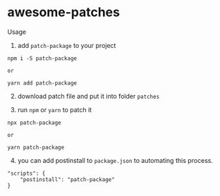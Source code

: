 # awesome-patches
Usage

1. add `patch-package` to your project

```shell
npm i -S patch-package

or 

yarn add patch-package
```

2. download patch file and put it into folder `patches`

3. run `npm` or `yarn` to patch it

```
npx patch-package

or 

yarn patch-package
```

4. you can add postinstall to `package.json` to automating this process.

```
"scripts": {
    "postinstall": "patch-package"
}
```

